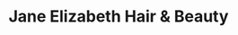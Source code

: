 ---
title: "Jane Elizabeth Hair & Beauty"
url: /grimsby/jane-elizabeth-hair-and-beauty/
shop: hairdresser
---